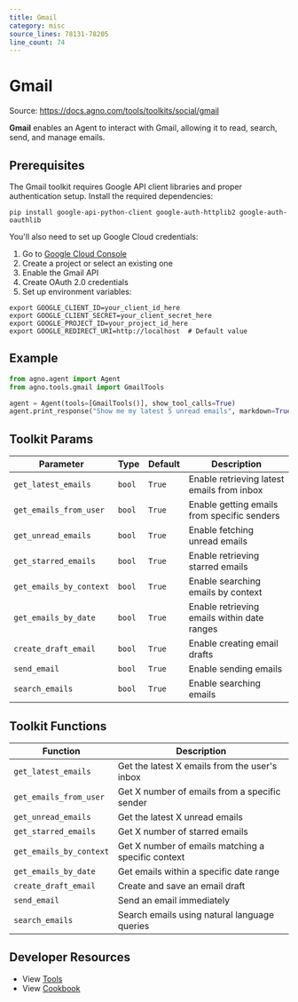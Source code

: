 ```yaml
---
title: Gmail
category: misc
source_lines: 78131-78205
line_count: 74
---
```


# Gmail
Source: https://docs.agno.com/tools/toolkits/social/gmail



**Gmail** enables an Agent to interact with Gmail, allowing it to read, search, send, and manage emails.

## Prerequisites

The Gmail toolkit requires Google API client libraries and proper authentication setup. Install the required dependencies:

```shell
pip install google-api-python-client google-auth-httplib2 google-auth-oauthlib
```

You'll also need to set up Google Cloud credentials:

1. Go to [Google Cloud Console](https://console.cloud.google.com)
2. Create a project or select an existing one
3. Enable the Gmail API
4. Create OAuth 2.0 credentials
5. Set up environment variables:

```shell
export GOOGLE_CLIENT_ID=your_client_id_here
export GOOGLE_CLIENT_SECRET=your_client_secret_here
export GOOGLE_PROJECT_ID=your_project_id_here
export GOOGLE_REDIRECT_URI=http://localhost  # Default value
```

## Example

```python cookbook/tools/gmail_tools.py
from agno.agent import Agent
from agno.tools.gmail import GmailTools

agent = Agent(tools=[GmailTools()], show_tool_calls=True)
agent.print_response("Show me my latest 5 unread emails", markdown=True)
```

## Toolkit Params

| Parameter               | Type   | Default | Description                                 |
| ----------------------- | ------ | ------- | ------------------------------------------- |
| `get_latest_emails`     | `bool` | `True`  | Enable retrieving latest emails from inbox  |
| `get_emails_from_user`  | `bool` | `True`  | Enable getting emails from specific senders |
| `get_unread_emails`     | `bool` | `True`  | Enable fetching unread emails               |
| `get_starred_emails`    | `bool` | `True`  | Enable retrieving starred emails            |
| `get_emails_by_context` | `bool` | `True`  | Enable searching emails by context          |
| `get_emails_by_date`    | `bool` | `True`  | Enable retrieving emails within date ranges |
| `create_draft_email`    | `bool` | `True`  | Enable creating email drafts                |
| `send_email`            | `bool` | `True`  | Enable sending emails                       |
| `search_emails`         | `bool` | `True`  | Enable searching emails                     |

## Toolkit Functions

| Function                | Description                                        |
| ----------------------- | -------------------------------------------------- |
| `get_latest_emails`     | Get the latest X emails from the user's inbox      |
| `get_emails_from_user`  | Get X number of emails from a specific sender      |
| `get_unread_emails`     | Get the latest X unread emails                     |
| `get_starred_emails`    | Get X number of starred emails                     |
| `get_emails_by_context` | Get X number of emails matching a specific context |
| `get_emails_by_date`    | Get emails within a specific date range            |
| `create_draft_email`    | Create and save an email draft                     |
| `send_email`            | Send an email immediately                          |
| `search_emails`         | Search emails using natural language queries       |

## Developer Resources

* View [Tools](https://github.com/agno-agi/agno/blob/main/libs/agno/agno/tools/gmail.py)
* View [Cookbook](https://github.com/agno-agi/agno/blob/main/cookbook/tools/gmail_tools.py)



